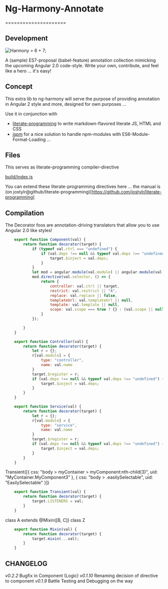 # Ng-Harmony-Annotate
=====================

## Development

![Harmony = 6 + 7;](logo.png "Harmony - Fire in my eyes")

A (sample) ES7-proposal (babel-feature) annotation collection mimicking the upcoming Angular 2.0 code-style.
Write your own, contribute, and feel like a hero ... it's easy!

## Concept

This extra lib to ng-harmony will serve the purpose of providing annotation in Angular 2 style and more, designed for own purposes ...

Use it in conjunction with

* [literate-programming](http://npmjs.org/packages/literate-programming "click for npm-package-homepage") to write markdown-flavored literate JS, HTML and CSS
* [jspm](https://www.npmjs.com/package/jspm "click for npm-package-homepage") for a nice solution to handle npm-modules with ES6-Module-Format-Loading ...

## Files

This serves as literate-programming compiler-directive

[build/index.js](#Compilation "save:")

You can extend these literate-programming directives here ... the manual is (on jostylr@github/literate-programming)[https://github.com/jostylr/literate-programming]

## Compilation

The Decorator foos are annotation-driving translators that allow you to use Angular 2.0 like styles!

```javascript
	export function Component(val) {
		return function decorator(target) {
			if (typeof val.ctrl === "undefined") {
				if (val.deps !== null && typeof val.deps !== "undefined") {
					target.$inject = val.deps;
				}
			}
			let mod = angular.module(val.module) || angular.module(val.module, []);
			mod.directive(val.selector, () => {
				return {
					controller: val.ctrl || target,
					restrict: val.restrict || "A",
					replace: val.replace || false,
					templateUrl: val.templateUrl || null,
					template: val.template || null,
					scope: val.scope === true ? {} : (val.scope || null)
				}
			});

		}
	}

	export function Controller(val) {
		return function decorator(target) {
			let r = {};
			r[val.module] = {
				type: "controller",
				name: val.name
			}
			target.$register = r;
			if (val.deps !== null && typeof val.deps !== "undefined") {
				target.$inject = val.deps;
			}
		}
	}

	export function Service(val) {
		return function decorator(target) {
			let r = {};
			r[val.module] = {
				type: "service",
				name: val.name
			}
			target.$register = r;
			if (val.deps !== null && typeof val.deps !== "undefined") {
				target.$inject = val.deps;
			}
		}
	}
```

Transient([{
	css: "body > myContainer > myComponent:nth-child(3)",
	uid: "MyContainer.MyComponent3"
}, {
	css: "body > .easilySelectable",
	uid: "EasilySelectable"
}])

```javascript
	export function Transient(val) {
		return function decorator(target) {
			target.LISTENERS = val;
		}
	}
```

class A extends @Mixin([B, C]) class Z

```javascript
	export function Mixin(val) {
		return function decorator(target) {
			target.mixin(...val);
		}
	}
```

## CHANGELOG
*v0.2.2* Bugfix in Component (Logic)
*v0.1.10* Renaming decision of directive to component
*v0.1.9* Battle Testing and Debugging on the way
